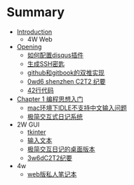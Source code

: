 # Summary

* [Introduction](README.md)
   * 4W Web
* [Opening](opening.md)
   * [如何配置disqus插件](ru_he_pei_zhi_disqus_cha_jian.md)
   * [生成SSH密匙](sshmd.md)
   * [github和gitbook的双推实现](git.md)
   * [0wd6 shenzhen C2T2 纪要](githubming_ling_xing.md)
   * [42行代码](42xing_dai_ma.md)
* [Chapter 1 编程思想入门](chapter_1.md)
   * [mac环境下IDLE不支持中文输入问题](machuan_jing_xia_idle_bu_zhi_chi_zhong_wen_shu_ru_wen_ti.md)
   * [极简交互式日记系统](ji_jian_jiao_hu_shi_ri_ji_xi_tong.md)
* 2W GUI
   * [tkinter](tkinter.md)
   * [输入文本](entry_widgets.md)
   * [极简交互日记的桌面版本](ji_jian_jiao_hu_ri_ji_de_zhuo_mian_ban_ben.md)
   * [3w6dC2T2纪要](3w6dc2t2ji_yao.md)
* 4w
   * [web版私人笔记本](webban_si_ren_bi_ji_ben.md)

